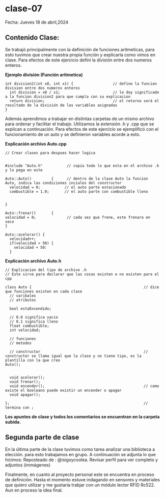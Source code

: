 # clase-07
Fecha: Jueves 18 de abril,2024

## Contenido Clase:
Se trabajó principalmente con la definición de funciones aritmeticas, para esto tuvimos que crear nuestra propia función y explicarla como vimos en clase. Para efectos de este ejercicio definí la división entre dos numeros enteros.

**Ejemplo división (Función aritmetica)**


```
int division2(int x0, int x1) {                  // defino la funcion division entre dos numeros enteros
  int division = x0 / x1;                        // le doy significado a la funcion division2 para que cumpla con su explicacion
  return division;                               // el retorno será el resultado de la división de las variables asignadas
}
```

Además aprendimos a trabajar en distintas carpetas de un mismo archivo para ordenar y facilitar el trabajo. Utilizamos la extensión .h y .cpp que se explican a continuación. Para efectos de este ejercicio se ejemplificó con el funcionamiento de un auto y se definieron variables acorde a esto.


**Explicación archivo Auto.cpp**

```
// Crear clases para despues hacer logica


#include "Auto.h"           // copia todo lo que esta en el archivo .h y lo pega en este

Auto::Auto()         {      // dentro de la clase Auto la funcion Auto, indica las condiciones inciales del constructor
  velocidad = 0;           // el auto parte estacionado
  combustible = 1.0;       // el auto parte con combustible lleno


}

Auto::frenar()       {
velocidad = 0;              // cada vez que frene, este frenara en seco
}

Auto::acelerar() {
  velocidad++;
  if(velocidad > 50) {
    velocidad + 50:
  }
```

**Explicación archivo Auto.h**

```
// Explicacion del tipo de archivo .h
// Este sirve para declarar que las cosas existen o no existen para el cpp

class Auto {                                                   // dice que funciones existen en cada clase
  // varibales
  // atributos

  bool estaEncendido;

  // 0.0 significa vacio
  // 0.1 significa lleno
  float combustible;
  int velocidad;

  // funciones
  // metodos
  
  // constructor                                               // constructor se llama igual que la clase y no tiene tipo, es la plantilla con la que creo 
Auto();


  void acelerar();
  void frenar();
  void encender();                                             // como existe el booleano puede existir un encender o apagar
  void apagar();
  
};                                                             //  termina con ;
```


**Los apuntes de clase y todos los comentarios se encuentran en la carpeta subida.**










## Segunda parte de clase 
En la última parte de la clase tuvimos como tarea analizar una biblioteca a elección. para esto trabajamos en grupo. A continuación se adjunta lo que hicimos:
Reposteado de : @isigoycoolea. Revisar perfil para ver completo y adjuntos (immágenes)





Finalmente, en cuanto al proyecto personal este se encuentra en proceso de definición. Hasta el momento estuve indagando en sensores y materiales que quiero utilizar y me gustaría trabjar con un módulo lector RFID Rc522. Aun en proceso la idea final.
